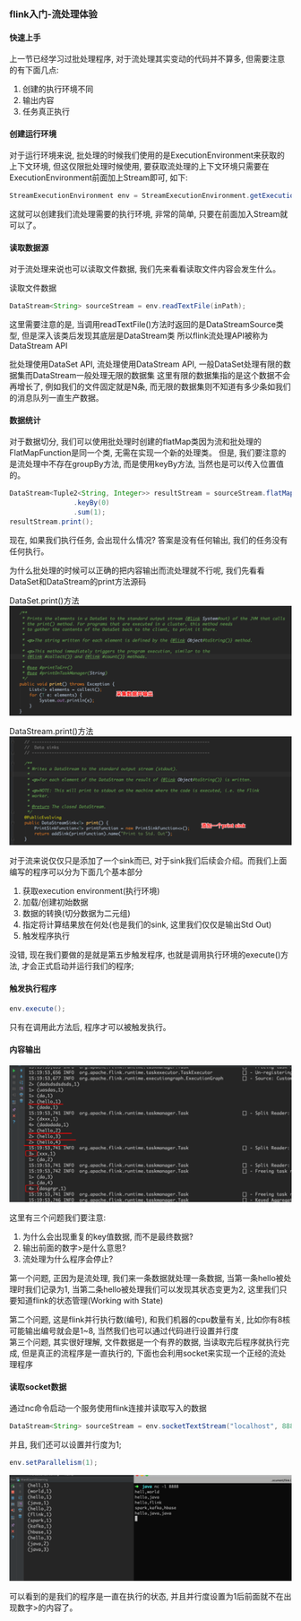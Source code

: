 ### flink入门-流处理体验

#### 快速上手
上一节已经学习过批处理程序, 对于流处理其实变动的代码并不算多, 但需要注意的有下面几点:
1. 创建的执行环境不同
2. 输出内容
3. 任务真正执行

#### 创建运行环境
对于运行环境来说, 批处理的时候我们使用的是ExecutionEnvironment来获取的上下文环境, 但这仅限批处理时候使用, 
要获取流处理的上下文环境只需要在ExecutionEnvironment前面加上Stream即可, 如下:
```java
StreamExecutionEnvironment env = StreamExecutionEnvironment.getExecutionEnvironment();
```
这就可以创建我们流处理需要的执行环境, 非常的简单, 只要在前面加入Stream就可以了。


#### 读取数据源
对于流处理来说也可以读取文件数据, 我们先来看看读取文件内容会发生什么。

读取文件数据
```java
DataStream<String> sourceStream = env.readTextFile(inPath);
```
这里需要注意的是, 当调用readTextFile()方法时返回的是DataStreamSource类型, 但是深入该类后发现其底层是DataStream类
所以flink流处理API被称为DataStream API

批处理使用DataSet API, 流处理使用DataStream API, 一般DataSet处理有限的数据集而DataStream一般处理无限的数据集
这里有限的数据集指的是这个数据不会再增长了, 例如我们的文件固定就是N条, 而无限的数据集则不知道有多少条如我们的消息队列一直生产数据。


#### 数据统计
对于数据切分, 我们可以使用批处理时创建的flatMap类因为流和批处理的FlatMapFunction是同一个类, 无需在实现一个新的处理类。
但是, 我们要注意的是流处理中不存在groupBy方法, 而是使用keyBy方法, 当然也是可以传入位置值的。

```java
DataStream<Tuple2<String, Integer>> resultStream = sourceStream.flatMap(new WordCountBatch.WordCountFlatMapFunction())
                .keyBy(0)
                .sum(1);
resultStream.print();
```

现在, 如果我们执行任务, 会出现什么情况? 答案是没有任何输出, 我们的任务没有任何执行。

为什么批处理的时候可以正确的把内容输出而流处理就不行呢, 我们先看看DataSet和DataStream的print方法源码

DataSet.print()方法
![dataset-print](https://github.com/basebase/document/blob/master/flink/image/%E6%B5%81%E5%A4%84%E7%90%86%E4%BD%93%E9%AA%8C/dataset-print.png?raw=true)

DataStream.print()方法
![datastream-print](https://github.com/basebase/document/blob/master/flink/image/%E6%B5%81%E5%A4%84%E7%90%86%E4%BD%93%E9%AA%8C/datastream-print.png?raw=true)

对于流来说仅仅只是添加了一个sink而已, 对于sink我们后续会介绍。而我们上面编写的程序可以分为下面几个基本部分
1. 获取execution environment(执行环境)
2. 加载/创建初始数据
3. 数据的转换(切分数据为二元组)
4. 指定将计算结果放在何处(也是我们的sink, 这里我们仅仅是输出Std Out)
5. 触发程序执行

没错, 现在我们要做的是就是第五步触发程序, 也就是调用执行环境的execute()方法, 才会正式启动并运行我们的程序;

#### 触发执行程序
```java
env.execute();
```

只有在调用此方法后, 程序才可以被触发执行。


#### 内容输出
![流处理-输出-1](https://github.com/basebase/document/blob/master/flink/image/%E6%B5%81%E5%A4%84%E7%90%86%E4%BD%93%E9%AA%8C/%E6%B5%81%E5%A4%84%E7%90%86-%E8%BE%93%E5%87%BA-1.png?raw=true)

这里有三个问题我们要注意:
1. 为什么会出现重复的key值数据, 而不是最终数据?
2. 输出前面的数字>是什么意思?
3. 流处理为什么程序会停止?

第一个问题, 正因为是流处理, 我们来一条数据就处理一条数据, 当第一条hello被处理时我们记录为1, 当第二条hello被处理我们可以发现其状态变更为2, 这里我们只要知道flink的状态管理(Working with State) 

第二个问题, 这是flink并行执行数(编号), 和我们机器的cpu数量有关, 比如你有8核可能输出编号就会是1~8, 当然我们也可以通过代码进行设置并行度  
第三个问题, 其实很好理解, 文件数据是一个有界的数据, 当读取完后程序就执行完成, 但是真正的流程序是一直执行的, 下面也会利用socket来实现一个正经的流处理程序  


#### 读取socket数据
通过nc命令启动一个服务使用flink连接并读取写入的数据
```java
DataStream<String> sourceStream = env.socketTextStream("localhost", 8888, "\n");
```
并且, 我们还可以设置并行度为1;

```java
env.setParallelism(1);
```

![流处理-输出-2](https://github.com/basebase/document/blob/master/flink/image/%E6%B5%81%E5%A4%84%E7%90%86%E4%BD%93%E9%AA%8C/%E6%B5%81%E5%A4%84%E7%90%86-%E8%BE%93%E5%87%BA-2.png?raw=true)

可以看到的是我们的程序是一直在执行的状态, 并且并行度设置为1后前面就不在出现数字>的内容了。